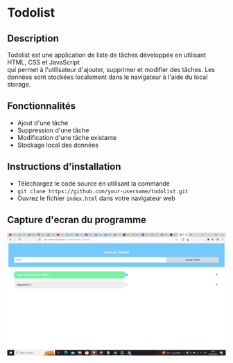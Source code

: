 # Todolist
## Description
Todolist est une application de liste de tâches développée en utilisant HTML, CSS et JavaScript<br> qui permet à l'utilisateur d'ajouter, supprimer et modifier des tâches. Les données sont stockées localement dans le navigateur à l'aide du local storage.
## Fonctionnalités
  * Ajout d'une tâche
  * Suppression d'une tâche
  * Modification d'une tâche existante
  * Stockage local des données
## Instructions d'installation
  * Téléchargez le code source en utilisant la commande <br>
  * `git clone https://github.com/your-username/todolist.git`
  * Ouvrez le fichier `index.html` dans votre navigateur web
## Capture d'ecran du programme
![Capture d'ecran du programme](https://github.com/sosthene14/-sosthene14-My_ToDoList/blob/principal/capture.png)
